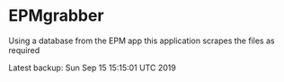 # EPMgrabber
Using a database from the EPM app this application scrapes the files as required


Latest backup: Sun Sep 15 15:15:01 UTC 2019
